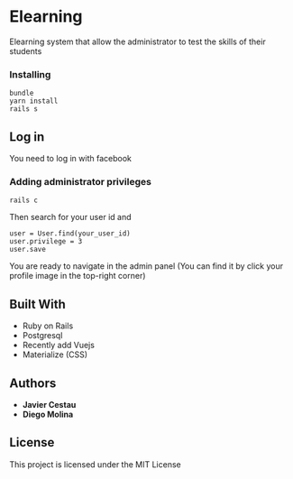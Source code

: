 # Elearning

Elearning system that allow the administrator to test the skills of their students


### Installing


```
bundle
yarn install
rails s
```



## Log in

You need to log in with facebook

### Adding administrator privileges

```
rails c
```
Then search for your user id and

```
user = User.find(your_user_id)
user.privilege = 3 
user.save
```

You are ready to navigate in the admin panel (You can find it by click your profile image in the top-right corner)


## Built With

* Ruby on Rails
* Postgresql
* Recently add Vuejs
* Materialize (CSS)

## Authors

* **Javier Cestau** 
* **Diego Molina** 

## License

This project is licensed under the MIT License 
